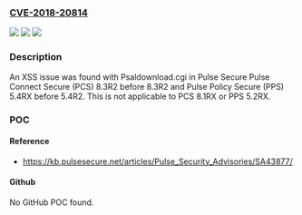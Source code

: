### [CVE-2018-20814](https://cve.mitre.org/cgi-bin/cvename.cgi?name=CVE-2018-20814)
![](https://img.shields.io/static/v1?label=Product&message=n%2Fa&color=blue)
![](https://img.shields.io/static/v1?label=Version&message=n%2Fa&color=blue)
![](https://img.shields.io/static/v1?label=Vulnerability&message=n%2Fa&color=brighgreen)

### Description

An XSS issue was found with Psaldownload.cgi in Pulse Secure Pulse Connect Secure (PCS) 8.3R2 before 8.3R2 and Pulse Policy Secure (PPS) 5.4RX before 5.4R2. This is not applicable to PCS 8.1RX or PPS 5.2RX.

### POC

#### Reference
- https://kb.pulsesecure.net/articles/Pulse_Security_Advisories/SA43877/

#### Github
No GitHub POC found.

